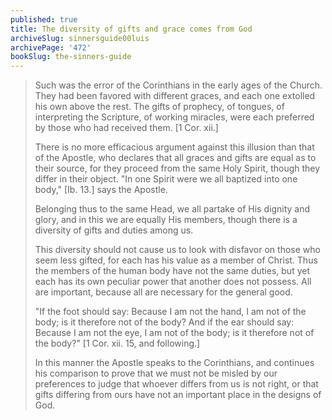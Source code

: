 ```yaml
---
published: true
title: The diversity of gifts and grace comes from God
archiveSlug: sinnersguide00luis
archivePage: '472'
bookSlug: the-sinners-guide
---
```


> Such was the error of the Corinthians in the early ages of the Church. They had been favored with different graces, and each one extolled his own above the rest. The gifts of prophecy, of tongues, of interpreting the Scripture, of working miracles, were each preferred by those who had received them. [1 Cor. xii.]
> 
> There is no more efficacious argument against this illusion than that of the Apostle, who declares that all graces and gifts are equal as to their source, for they proceed from the same Holy Spirit, though they differ in their object. "In one Spirit were we all baptized into one body," [Ib. 13.] says the Apostle.
> 
> Belonging thus to the same Head, we all partake of His dignity and glory, and in this we are equally His members, though there is a diversity of gifts and duties among us.
> 
> This diversity should not cause us to look with disfavor on those who seem less gifted, for each has his value as a member of Christ. Thus the members of the human body have not the same duties, but yet each has its own peculiar power that another does not possess. All are important, because all are necessary for the general good.
> 
> "If the foot should say: Because I am not the hand, I am not of the body; is it therefore not of the body? And if the ear should say: Because I am not the eye, I am not of the body; is it therefore not of the body?" [1 Cor. xii. 15, and following.]
> 
> In this manner the Apostle speaks to the Corinthians, and continues his comparison to prove that we must not be misled by our preferences to judge that whoever differs from us is not right, or that gifts differing from ours have not an important place in the designs of God.
